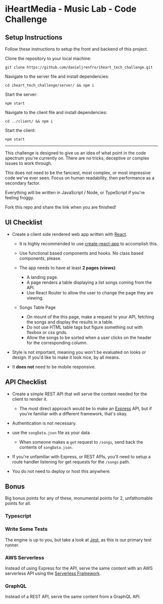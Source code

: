 # iHeartMedia - Music Lab - Code Challenge

## Setup Instructions
Follow these instructions to setup the front and backend of this project.

Clone the repository to your local machine:
```
git clone https://github.com/danieljrenfro/iheart_tech_challenge.git
```

Navigate to the server file and install dependencies:
```
cd iheart_tech_challenge/server/ && npm i
```

Start the server:
```
npm start
```

Navigate to the client file and install dependencies:
```
cd ../client/ && npm i
```

Start the client:
```
npm start
```

---

This challenge is designed to give us an idea of what point in the code spectrum you're currently on.
There are no tricks, deceptive or complex issues to work through.

This does not need to be the fanciest, most complex, or most impressive code we've ever seen.
Focus on human readability, then performance as a secondary factor.

Everything will be written in JavaScript / Node, or TypeScript if you're feeling froggy.

Fork this repo and share the link when you are finished!

## UI Checklist

- Create a client side rendered web app written with [React](https://reactjs.org/).
  - It is highly recommended to use [create-react-app](https://reactjs.org/docs/create-a-new-react-app.html) to accomplish this.

  - Use functional based components and hooks. No class based components, please.

  - The app needs to have at least **2 pages (views)**:
    - A landing page.
    - A page renders a table displaying a list songs coming from the API.
    - Use React Router to allow the user to change the page they are viewing.

  - Songs Table Page
    - On mount of the this page, make a request to your API, fetching the songs and display the results in a table.
    - Do not use HTML table tags but figure something out with flexbox or css grids.
    - Allow the songs to be sorted when a user clicks on the header for the corresponding column.

- Style is not important, meaning you won't be evaluated on looks or design. If you'd like to make it look nice, by all means.

- It **does not** need to be mobile responsive.

## API Checklist

- Create a simple REST API that will serve the content needed for the client to render it.
  - The most direct approach would be to make an [Express](https://expressjs.com) API, but if you're familiar with a different framework, that's okay.

- Authentication is not necessary.

- use the `songData.json` file as your data
  - When someone makes a `get` request to `/songs`, send back the contents of `songData.json`.

- If you're unfamiliar with Express, or REST APIs, you'll need to setup a route handler listening for get requests for the `/songs` path.

- You do not need to deploy or host this anywhere.

## Bonus

Big bonus points for any of these, monumental points for 2, unfathomable points for all.

### Typescript

### Write Some Tests

The engine is up to you, but take a look at [Jest](https://jestjs.io/), as this is our primary test runner.

### AWS Serverless

Instead of using Express for the API, serve the same content with an AWS serverless API using the [Serverless Framework](https://serverless.com).

### GraphQL

Instead of a REST API, serve the same content from a GraphQL API.
